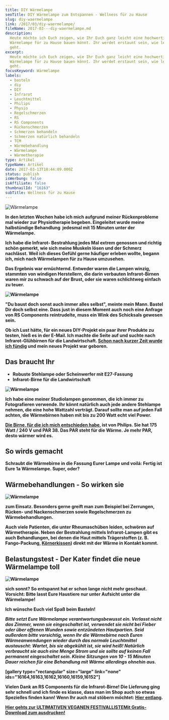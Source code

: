 ```yaml
---
title: DIY Wärmelampe
seoTitle: DIY Wärmelampe zum Entspannen - Wellness für zu Hause
slug: diy-waermelampe
link: /2017/03/diy-waermelampe/
fileName: 2017-03---diy-waermelampe.md
description:
  Heute möchte ich Euch zeigen, wie Ihr Euch ganz leicht eine hochwertige
  Wärmelampe für zu Hause bauen könnt. Ihr werdet erstaunt sein, wie leicht es
  geht.
excerpt:
  Heute möchte ich Euch zeigen, wie Ihr Euch ganz leicht eine hochwertige
  Wärmelampe für zu Hause bauen könnt. Ihr werdet erstaunt sein, wie leicht es
  geht.
focusKeyword: Wärmelampe
labels:
  - basteln
  - diy
  - DIY
  - Infrarot
  - Leuchtmittel
  - Philips
  - Physio
  - Regelschmerzen
  - RS
  - RS Components
  - Rückenschmerzen
  - Schmerzen behandeln
  - Schmerzen natürlich behandeln
  - TCM
  - Wärmebehandlung
  - Wärmelampe
  - Wärmetherapie
type: Artikel
typeName: Artikel
date: 2017-03-13T18:44:09.000Z
status: publish
isWerbung: false
isAffiliate: false
thumbnailId: "16163"
subTitle: Wellness für zu Hause
---
```


![Wärmelampe](http://cardamonchai.com/wp-content/uploads/2017/03/33265715562_3bc6282887_z-640x427.jpg)

<strong>

In den letzten Wochen habe ich mich aufgrund meiner Rückenprobleme mal wieder
zur Physiotherapie begeben. Eingeleitet wurde meine halbstündige Behandlung
 jedesmal mit 15 Minuten unter der Wärmelampe.

Ich habe die Infrarot- Bestrahlung jedes Mal extrem genossen und richtig schön
gemerkt, wie sich meine Muskeln lösen und der Schmerz nachlässt. Weil ich dieses
Gefühl gerne häufiger erleben wollte, begann ich, mich nach Wärmelampen für zu
Hause umzusehen.

Das Ergebnis war ernüchternd. Entweder waren die Lampen winzig, stammten von
windigen Herstellern, die darin verbauten Infrarot-Birnen waren mir zu schwach
auf der Brust, oder sie waren schlichtweg einfach zu teuer.

![Wärmelampe](http://cardamonchai.com/wp-content/uploads/2017/03/33293076691_4c267e843d_z-640x427.jpg)

"Du baust doch sonst auch immer alles selbst", meinte mein Mann. Bastel Dir doch
selbst eine. Dass just in diesem Moment auch noch eine Anfrage von RS Components
reintrudelte, muss ein Wink des Schicksals gewesen sein.

Ob ich Lust hätte, für ein neues DIY-Projekt ein paar ihrer Produkte zu testen,
hieß es in der E-Mail. Ich machte die Seite auf und suchte nach
Infrarot-Glühbirnen für die Landwirtschaft.
<a href="http://de.rs-online.com/web/c/beleuchtung/infrarotlampen/waermelampen/" target="_blank" rel="noopener">Schon
nach kurzer Zeit wurde ich fündig</a> und mein neues Projekt war geboren.

## Das braucht Ihr

<ul>
    <li>Robuste Stehlampe oder Scheinwerfer mit E27-Fassung</li>
    <li>Infrarot-Birne für die Landwirtschaft</li>
</ul>

![Wärmelampe](http://cardamonchai.com/wp-content/uploads/2017/03/33265712062_77d9e31a90_z-640x427.jpg)

Ich habe eine meiner Studiolampen genommen, die ich immer zu Fotografieren
verwende. Ihr könnt natürlich auch jede andere Stehlampe nehmen, die eine hohe
Wattzahl verträgt. Darauf sollte man auf jeden Fall achten, die Wärmebirnen
haben mit bis zu 200 Watt echt viel Power.

<a href="http://de.rs-online.com/web/p/waermelampen/0743836/" target="_blank" rel="noopener">Die
Birne, für die ich mich entschieden habe</a>, ist von Philips. Sie hat 175 Watt
/ 240 V und PAR 38. Das PAR steht für die Wärme. Je mehr PAR, desto wärmer wird
es.

## So wirds gemacht

Schraubt die Wärmebirne in die Fassung Eurer Lampe und voilá: Fertig ist Eure 1a
Wärmelampe. Super, oder?

## Wärmebehandlungen - So wirken sie

![Wärmelampe](http://cardamonchai.com/wp-content/uploads/2017/03/33265705792_1898125e4c_z-640x427.jpg)

zum Einsatz. Besonders gerne greift man zum Beispiel bei Zerrungen, Rücken- und
Nackenschmerzen sowie Regelschmerzen zu Wärmebehandlungen.

Auch viele Patienten, die unter Rheumaschüben leiden, schwören auf
Wärmetherapie. Neben der Bestrahlung mittels Infrarot-Lampen gibt es auch
Behandlungen, bei denen die Haut mittels Trägerstoffen (z. B. Fango-Packung,
<a href="http://cardamonchai.com/2015/09/diy-koernerkissen-naehanleitung/">Körnerkissen</a>)
direkt mit der Wärme in Kontakt kommt.

## Belastungstest - Der Kater findet die neue Wärmelampe toll

![Wärmelampe](http://cardamonchai.com/wp-content/uploads/2017/03/33265709822_e3079e1107_z-640x427.jpg)

sich sonnt? So entspannt hat er schon lange nicht mehr geschaut. Vorsicht: Bitte
lasst Eure Haustiere nur unter Aufsicht unter die Wärmelampe!

Ich wünsche Euch viel Spaß beim Basteln!

<em>Bitte setzt Eure Wärmelampe verantwortungsbewusst ein. Verlasst nicht das
Zimmer, wenn sie eingeschaltet ist, verwendet sie nicht bei Fieber oder über
offenen Wunden sowie entzündeten Hautpartien. Seid außerdem bitte vorsichtig,
wenn Ihr die Wärmebirne nach Euren Wärmeanwendungen wieder durch das normale
Leuchtmittel austauscht: Wartet, bis sie abgekühlt ist, sie wird heiß! Natürlich
verbraucht sie auch eine Menge Strom und sie sollte auf keinen Fall permanent
eingeschaltet sein. Kleine Sitzungen von 10 - 15 Minuten Dauer reichen für eine
Behandlung mit Wärme allerdings ohnehin aus.</em>

[gallery type="rectangular" size="large" link="none"
ids="16164,16163,16162,16160,16159,16152"]

Vielen Dank an RS Components für die Infrarot-Birne! Die Lieferung ging sehr
schnell und ich finde es klasse, dass man im Shop auch so etwas Spezielles
finden kann! Wenn Ihr auch mal stöbern möchtet:
<a href="http://de.rs-online.com/web/" target="_blank" rel="noopener">Hier
entlang</a>.

<a class="banner banner-green" href="/2015/03/die-ultimative-vegane-festivalliste"><span class="head">Hier
gehts zur ULTIMATIVEN VEGANEN FESTIVALLISTE</span><span class="text">Mit
Gratis-Download zum ausdrucken!</span></a>
